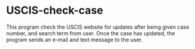 # USCIS-check-case
This program check the USCIS website for updates after being given case number, and search term from user. Once the case has updated, the program sends an e-mail and text message to the user.
